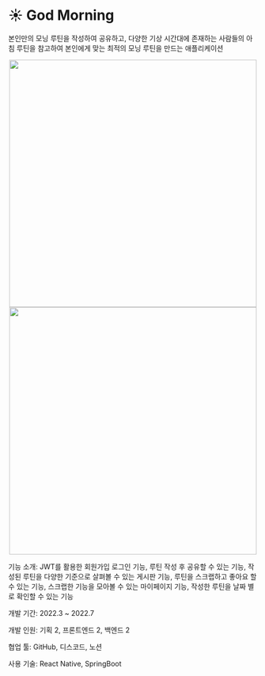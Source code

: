 # ☀️ God Morning
본인만의 모닝 루틴을 작성하여 공유하고, 다양한 기상 시간대에 존재하는 사람들의 아침 루틴을 참고하여 본인에게 맞는 최적의 모닝 루틴을 만드는 애플리케이션

<p align="center">
<image src="https://github.com/lotuxsoo/godMorning_frontend/assets/86272865/3d534c62-5128-42a8-b969-ae2be1de2c72" width="500"/>
<image src="https://github.com/lotuxsoo/godMorning_frontend/assets/86272865/99c4564f-284b-47eb-849d-b5d630321eae" width="500"/>
</p>

기능 소개: JWT를 활용한 회원가입 로그인 기능, 루틴 작성 후 공유할 수 있는 기능, 작성된 루틴을 다양한 기준으로 살펴볼 수 있는 게시판 기능, 루틴을 스크랩하고 좋아요 할 수 있는 기능, 스크랩한 기능을 모아볼 수 있는 마이페이지 기능, 작성한 루틴을 날짜 별로 확인할 수 있는 기능

개발 기간: 2022.3 ~ 2022.7

개발 인원: 기획 2, 프론트엔드 2, 백엔드 2

협업 툴: GitHub, 디스코드, 노션

사용 기술: React Native, SpringBoot
